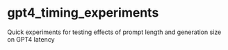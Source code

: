 # gpt4_timing_experiments
Quick experiments for testing effects of prompt length and generation size on GPT4 latency
